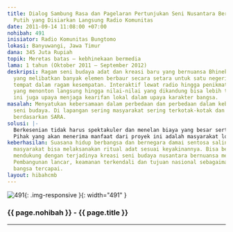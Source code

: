 ```yaml
---
title: Dialog Sambung Rasa dan Pagelaran Pertunjukan Seni Nusantara Bernuansa Merah
  Putih yang Disiarkan Langsung Radio Komunitas
date: 2011-09-14 11:08:00 +07:00
nohibah: 491
inisiator: Radio Komunitas Bungtomo
lokasi: Banyuwangi, Jawa Timur
dana: 345 Juta Rupiah
topik: Meretas batas – kebhinekaan bermedia
lama: 1 tahun (Oktober 2011 – September 2012)
deskripsi: Ragam seni budaya adat dan kreasi baru yang bernuansa Bhineka Tunggal Ika
  yang melibatkan banyak elemen berbaur secara setara untuk satu negeri. Tampil berpindah
  tempat dalam ragam kesempatan. Interaktif lewat radio hingga penikmatnya tak sekedar
  yang menonton langsung hingga nilai-nilai yang dikandung bisa lebih tersebar. Hal
  ini juga upaya menjaga kearifan lokal dalam upaya karakter bangsa.
masalah: Menyatukan kebersamaan dalam perbedaan dan perbedaan dalam kebersamaan melalui
  seni budaya. Di lapangan sering masyarakat sering terkotak-kotak dan ego fanatisme
  berdasarkan SARA.
solusi: |-
  Berkesenian tidak harus spektakuler dan menelan biaya yang besar serta dihadiri pejabat. Dengan kebersamaan dan kepolosan masyaakat serta menggabungkan ragam etnik untuk menjadi budaya kreasi nusantara beYang penting kearifan lokal terangkat dan terjaga kerukunan masyarakat secara gotong royong.
  Pihak yang akan menerima manfaat dari proyek ini adalah masyarakat lokal dan pendatang, serta para pelaku adat dan seniman pengrajin paguyuban seni budaya, fans radio, masyarakat kota dan sekitarnya dengan segementasi usia sekitar 15-75 tahun.
keberhasilan: Suasana hidup berbangsa dan bernegara damai sentosa saling menghormati.
  masyarakat bisa melaksanakan ritual adat sesuai keyakinannya. Bisa berbaur dan saling
  mendukung dengan terjadinya kreasi seni budaya nusantara bernuansa merah putih.
  Pembangunan lancar, keamanan terkendali dan tujuan nasional sebagaimana amanah pendiri
  bangsa tercapai.
layout: hibahcmb
---
```


![491](/static/img/hibahcmb/491.png){: .img-responsive }{: width="491" }

### {{ page.nohibah }} - {{ page.title }}

---
